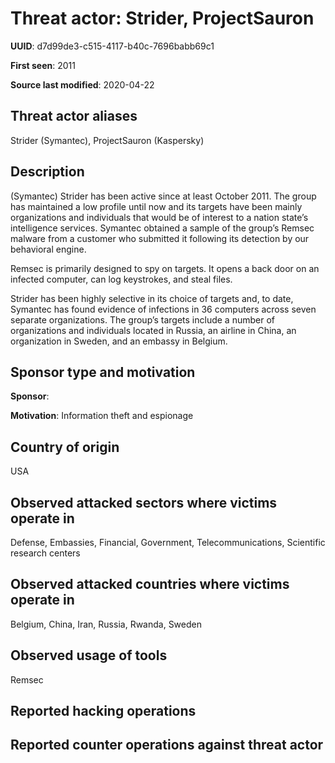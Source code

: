 # Threat actor: Strider, ProjectSauron

**UUID**: d7d99de3-c515-4117-b40c-7696babb69c1

**First seen**: 2011

**Source last modified**: 2020-04-22

## Threat actor aliases

Strider (Symantec), ProjectSauron (Kaspersky)

## Description

(Symantec) Strider has been active since at least October 2011. The group has maintained a low profile until now and its targets have been mainly organizations and individuals that would be of interest to a nation state’s intelligence services. Symantec obtained a sample of the group’s Remsec malware from a customer who submitted it following its detection by our behavioral engine.

Remsec is primarily designed to spy on targets. It opens a back door on an infected computer, can log keystrokes, and steal files.

Strider has been highly selective in its choice of targets and, to date, Symantec has found evidence of infections in 36 computers across seven separate organizations. The group’s targets include a number of organizations and individuals located in Russia, an airline in China, an organization in Sweden, and an embassy in Belgium.

## Sponsor type and motivation

**Sponsor**: 

**Motivation**: Information theft and espionage


## Country of origin

USA

## Observed attacked sectors where victims operate in

Defense, Embassies, Financial, Government, Telecommunications, Scientific research centers

## Observed attacked countries where victims operate in

Belgium, China, Iran, Russia, Rwanda, Sweden

## Observed usage of tools

Remsec

## Reported hacking operations



## Reported counter operations against threat actor





